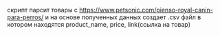 скрипт парсит товары с https://www.petsonic.com/pienso-royal-canin-para-perros/ и на основе полученных данных создает .csv файл 
в котором находятся product_name, price, link(ссылка на товар)
